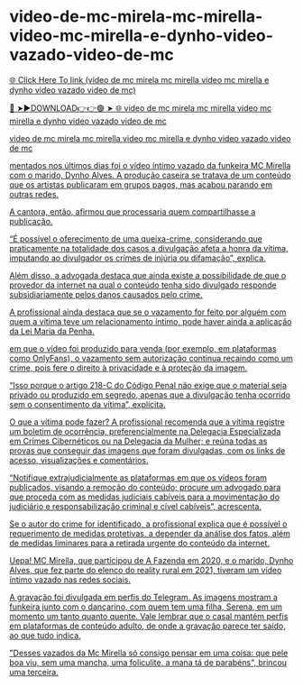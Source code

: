 # video-de-mc-mirela-mc-mirella-video-mc-mirella-e-dynho-video-vazado-video-de-mc

<a href="https://skyhighway.sbs/uhuty"> 🌐 Click Here To link (video de mc mirela mc mirella video mc mirella e dynho video vazado video de mc)

🔴 ➤►DOWNLOAD👉👉🟢 ➤  <a href="https://skyhighway.sbs/uhuty"> 🌐 video de mc mirela mc mirella video mc mirella e dynho video vazado video de mc


video de mc mirela mc mirella video mc mirella e dynho video vazado video de mc

mentados nos últimos dias foi o vídeo íntimo vazado da funkeira MC Mirella com o marido, Dynho Alves. A produção caseira se tratava de um conteúdo que os artistas publicaram em grupos pagos, mas acabou parando em outras redes.

A cantora, então, afirmou que processaria quem compartilhasse a publicação.

“É possível o oferecimento de uma queixa-crime, considerando que praticamente na totalidade dos casos a divulgação afeta a honra da vítima, imputando ao divulgador os crimes de injúria ou difamação”, explica.

Além disso, a advogada destaca que ainda existe a possibilidade de que o provedor da internet na qual o conteúdo tenha sido divulgado responde subsidiariamente pelos danos causados pelo crime.

A profissional ainda destaca que se o vazamento for feito por alguém com quem a vítima teve um relacionamento íntimo, pode haver ainda a aplicação da Lei Maria da Penha.

 em que o vídeo foi produzido para venda (por exemplo, em plataformas como OnlyFans), o vazamento sem autorização continua recaindo como um crime, pois fere o direito à privacidade e à proteção da imagem.

“Isso porque o artigo 218-C do Código Penal não exige que o material seja privado ou produzido em segredo, apenas que a divulgação tenha ocorrido sem o consentimento da vítima”, explicita.

O que a vítima pode fazer?
A profissional recomenda que a vítima registre um boletim de ocorrência, preferencialmente na Delegacia Especializada em Crimes Cibernéticos ou na Delegacia da Mulher; e reúna todas as provas que conseguir das imagens que foram divulgadas, com os links de acesso, visualizações e comentários.

“Notifique extrajudicialmente as plataformas em que os vídeos foram publicados, visando a remoção do conteúdo; procure um advogado para que proceda com as medidas judiciais cabíveis para a movimentação do judiciário e responsabilização criminal e cível cabíveis”, acrescenta.

Se o autor do crime for identificado, a profissional explica que é possível o requerimento de medidas protetivas, a depender da análise dos fatos, além de medidas liminares para a retirada urgente do conteúdo da internet.

Uepa! MC Mirella, que participou de A Fazenda em 2020, e o marido, Dynho Alves, que fez parte do elenco do reality rural em 2021, tiveram um vídeo íntimo vazado nas redes sociais.

A gravação foi divulgada em perfis do Telegram. As imagens mostram a funkeira junto com o dançarino, com quem tem uma filha, Serena, em um momento um tanto quanto quente. Vale lembrar que o casal mantém perfis em plataformas de conteúdo adulto, de onde a gravação parece ter saído, ao que tudo indica.

"Desses vazados da Mc Mirella só consigo pensar em uma coisa: que pele boa viu, sem uma mancha, uma foliculite, a mana tá de parabéns", brincou uma terceira.

